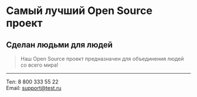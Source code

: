 # Самый лучший Open Source проект

## Сделан людьми для людей

> Наш Open Source проект предназначен для объединения людей со всего мира!
---
Тел: 8 800 333 55 22  
Email: [support@test.ru](support@test.ru "Написать на почту")

